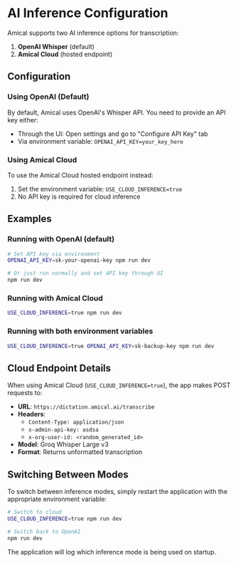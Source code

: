 # AI Inference Configuration

Amical supports two AI inference options for transcription:

1. **OpenAI Whisper** (default)
2. **Amical Cloud** (hosted endpoint)

## Configuration

### Using OpenAI (Default)

By default, Amical uses OpenAI's Whisper API. You need to provide an API key either:

- Through the UI: Open settings and go to "Configure API Key" tab
- Via environment variable: `OPENAI_API_KEY=your_key_here`

### Using Amical Cloud

To use the Amical Cloud hosted endpoint instead:

1. Set the environment variable: `USE_CLOUD_INFERENCE=true`
2. No API key is required for cloud inference

## Examples

### Running with OpenAI (default)
```bash
# Set API key via environment
OPENAI_API_KEY=sk-your-openai-key npm run dev

# Or just run normally and set API key through UI
npm run dev
```

### Running with Amical Cloud
```bash
USE_CLOUD_INFERENCE=true npm run dev
```

### Running with both environment variables
```bash
USE_CLOUD_INFERENCE=true OPENAI_API_KEY=sk-backup-key npm run dev
```

## Cloud Endpoint Details

When using Amical Cloud (`USE_CLOUD_INFERENCE=true`), the app makes POST requests to:

- **URL**: `https://dictation.amical.ai/transcribe`
- **Headers**:
  - `Content-Type: application/json`
  - `x-admin-api-key: asdsa`
  - `x-org-user-id: <random_generated_id>`
- **Model**: Groq Whisper Large v3
- **Format**: Returns unformatted transcription

## Switching Between Modes

To switch between inference modes, simply restart the application with the appropriate environment variable:

```bash
# Switch to cloud
USE_CLOUD_INFERENCE=true npm run dev

# Switch back to OpenAI
npm run dev
```

The application will log which inference mode is being used on startup. 